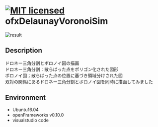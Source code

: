 [![MIT licensed](https://img.shields.io/badge/license-MIT-blue.svg)](LICENSE)
ofxDelaunayVoronoiSim
====
![result](https://github.com/chakio/ofxDelaunayVoronoiSim/blob/master/media/voronoi720.gif) 
## Description
ドロネー三角分割とボロノイ図の描画  
ドロネー三角分割：散らばった点をポリゴン化された図形  
ボロノイ図；散らばった点の位置に基づき領域分けされた図  
双対の関係にあるドロネー三角分割とボロノイ図を同時に描画してみました  

## Environment
* Ubuntu16.04
* openFrameworks v0.10.0
* visualstudio code


